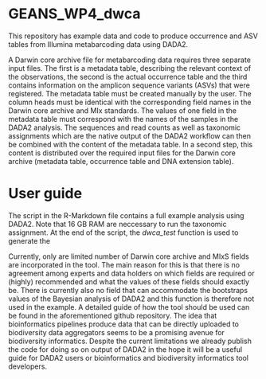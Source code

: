 # GEANS_WP4_dwca
This repository has example data and code to produce occurrence and ASV tables from Illumina metabarcoding data using DADA2.

A Darwin core archive file for metabarcoding data requires three separate input files. The first is a metadata table, describing the relevant context of the observations, the second is the actual occurrence table and the third contains information on the amplicon sequence variants (ASVs) that were registered. The metadata table must be created manually by the user. The column heads must be identical with the corresponding field names in the Darwin core archive and MIx standards. The values of one field in the metadata table must correspond with the names of the samples in the DADA2 analysis. The sequences and read counts as well as taxonomic assignments which are the native output of the DADA2 workflow can then be combined with the content of the metadata table. In a second step, this content is distributed over the required input files for the Darwin core archive (metadata table, occurrence table and DNA extension table).


# User guide

The script in the R-Markdown file contains a full example analysis using DADA2. Note that 16 GB RAM are neccessary to run the taxonomic assignment. At the end of the script, the _dwca_test_ function is used to generate the 

Currently, only are limited number of Darwin core archive and MIxS fields are incorporated in the tool. The main reason for this is that there is no agreement among experts and data holders on which fields are required or (highly) recommended and what the values of these fields should exactly be. There is currently also no field that can accommodate the bootstraps values of the Bayesian analysis of DADA2 and this function is therefore not used in the example. A detailed guide of how the tool should be used can be found in the aforementioned github repository. The idea that bioinformatics pipelines produce data that can be directly uploaded to biodiversity data aggregators seems to be a promising avenue for biodiversity informatics. Despite the current limitations we already publish the code for doing so on output of DADA2 in the hope it will be a useful guide for DADA2 users or bioinformatics and biodiversity informatics tool developers.
